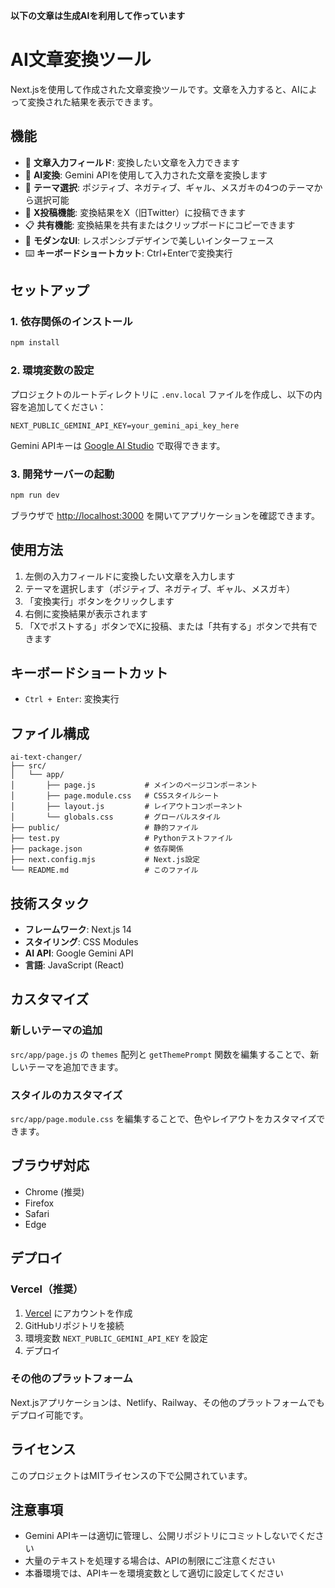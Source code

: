 **以下の文章は生成AIを利用して作っています**

# AI文章変換ツール

Next.jsを使用して作成された文章変換ツールです。文章を入力すると、AIによって変換された結果を表示できます。

## 機能

- 📝 **文章入力フィールド**: 変換したい文章を入力できます
- 🤖 **AI変換**: Gemini APIを使用して入力された文章を変換します
- 🎨 **テーマ選択**: ポジティブ、ネガティブ、ギャル、メスガキの4つのテーマから選択可能
- 📱 **X投稿機能**: 変換結果をX（旧Twitter）に投稿できます
- 📋 **共有機能**: 変換結果を共有またはクリップボードにコピーできます
- 🎨 **モダンなUI**: レスポンシブデザインで美しいインターフェース
- ⌨️ **キーボードショートカット**: Ctrl+Enterで変換実行

## セットアップ

### 1. 依存関係のインストール

```bash
npm install
```

### 2. 環境変数の設定

プロジェクトのルートディレクトリに `.env.local` ファイルを作成し、以下の内容を追加してください：

```env
NEXT_PUBLIC_GEMINI_API_KEY=your_gemini_api_key_here
```

Gemini APIキーは [Google AI Studio](https://makersuite.google.com/app/apikey) で取得できます。

### 3. 開発サーバーの起動

```bash
npm run dev
```

ブラウザで [http://localhost:3000](http://localhost:3000) を開いてアプリケーションを確認できます。

## 使用方法

1. 左側の入力フィールドに変換したい文章を入力します
2. テーマを選択します（ポジティブ、ネガティブ、ギャル、メスガキ）
3. 「変換実行」ボタンをクリックします
4. 右側に変換結果が表示されます
5. 「Xでポストする」ボタンでXに投稿、または「共有する」ボタンで共有できます

## キーボードショートカット

- `Ctrl + Enter`: 変換実行

## ファイル構成

```
ai-text-changer/
├── src/
│   └── app/
│       ├── page.js           # メインのページコンポーネント
│       ├── page.module.css   # CSSスタイルシート
│       ├── layout.js         # レイアウトコンポーネント
│       └── globals.css       # グローバルスタイル
├── public/                   # 静的ファイル
├── test.py                   # Pythonテストファイル
├── package.json              # 依存関係
├── next.config.mjs           # Next.js設定
└── README.md                 # このファイル
```

## 技術スタック

- **フレームワーク**: Next.js 14
- **スタイリング**: CSS Modules
- **AI API**: Google Gemini API
- **言語**: JavaScript (React)

## カスタマイズ

### 新しいテーマの追加

`src/app/page.js` の `themes` 配列と `getThemePrompt` 関数を編集することで、新しいテーマを追加できます。

### スタイルのカスタマイズ

`src/app/page.module.css` を編集することで、色やレイアウトをカスタマイズできます。

## ブラウザ対応

- Chrome (推奨)
- Firefox
- Safari
- Edge

## デプロイ

### Vercel（推奨）

1. [Vercel](https://vercel.com) にアカウントを作成
2. GitHubリポジトリを接続
3. 環境変数 `NEXT_PUBLIC_GEMINI_API_KEY` を設定
4. デプロイ

### その他のプラットフォーム

Next.jsアプリケーションは、Netlify、Railway、その他のプラットフォームでもデプロイ可能です。

## ライセンス

このプロジェクトはMITライセンスの下で公開されています。

## 注意事項

- Gemini APIキーは適切に管理し、公開リポジトリにコミットしないでください
- 大量のテキストを処理する場合は、APIの制限にご注意ください
- 本番環境では、APIキーを環境変数として適切に設定してください
